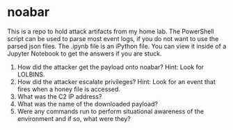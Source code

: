 # noabar
This is a repo to hold attack artifacts from my home lab.
The PowerShell script can be used to parse most event logs, if you do not want to use the parsed json files.
The .ipynb file is an iPython file. You can view it inside of a Jupyter Notebook to get the answers if you are stuck.

1. How did the attacker get the payload onto noabar?
Hint: Look for LOLBINS. 
2. How did the attacker escalate privileges?
Hint: Look for an event that fires when a honey file is accessed. 
3. What was the C2 IP address? 
4. What was the name of the downloaded payload?
5. Were any commands run to perform situational awareness of the environment and if so, what were they?
